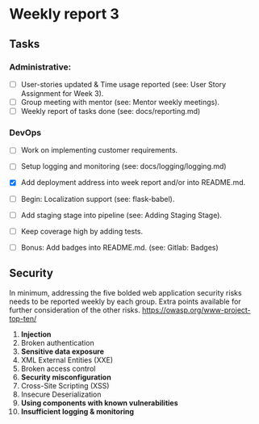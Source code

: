 # Weekly report 3

## Tasks

### Administrative:

- [ ] User-stories updated & Time usage reported (see: User Story Assignment for Week 3).
- [ ] Group meeting with mentor (see: Mentor weekly meetings).
- [ ] Weekly report of tasks done (see: docs/reporting.md)

### DevOps

- [ ] Work on implementing customer requirements.
- [ ] Setup logging and monitoring (see: docs/logging/logging.md)
- [x] Add deployment address into week report and/or into README.md.
- [ ] Begin: Localization support (see: flask-babel).
- [ ] Add staging stage into pipeline (see: Adding Staging Stage).
- [ ] Keep coverage high by adding tests.
- [ ] Bonus: Add badges into README.md. (see: Gitlab: Badges)



## Security

In minimum, addressing the five bolded web application security risks needs to be reported
weekly by each group. Extra points available for further consideration of the other risks.
https://owasp.org/www-project-top-ten/

1. **Injection**
2. Broken authentication
3. **Sensitive data exposure**
4. XML External Entities (XXE)
5. Broken access control
6. **Security misconfiguration**
7. Cross-Site Scripting (XSS)
8. Insecure Deserialization
9. **Using components with known vulnerabilities**
10. **Insufficient logging & monitoring**